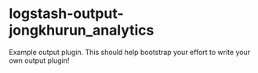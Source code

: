 # logstash-output-jongkhurun_analytics
Example output plugin. This should help bootstrap your effort to write your own output plugin!
